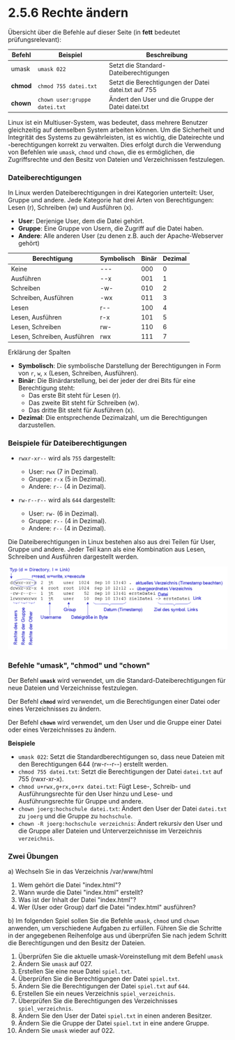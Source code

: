# 2.5.6 Rechte ändern

Übersicht über die Befehle auf dieser Seite  (in **fett** bedeutet prüfungsrelevant):

| Befehl | Beispiel | Beschreibung |
|--------|----------|--------------|
| umask  | `umask 022` | Setzt die Standard-Dateiberechtigungen |
| **chmod**  | `chmod 755 datei.txt` | Setzt die Berechtigungen der Datei datei.txt auf 755 |
| **chown**  | `chown user:gruppe datei.txt` | Ändert den User und die Gruppe der Datei datei.txt |

Linux ist ein Multiuser-System, was bedeutet, dass mehrere Benutzer gleichzeitig auf demselben System arbeiten können. Um die Sicherheit und Integrität des Systems zu gewährleisten, ist es wichtig, die Dateirechte und -berechtigungen korrekt zu verwalten. Dies erfolgt durch die Verwendung von Befehlen wie `umask`, `chmod` und `chown`, die es ermöglichen, die Zugriffsrechte und den Besitz von Dateien und Verzeichnissen festzulegen.

### Dateiberechtigungen

In Linux werden Dateiberechtigungen in drei Kategorien unterteilt: User, Gruppe und andere. Jede Kategorie hat drei Arten von Berechtigungen: Lesen (r), Schreiben (w) und Ausführen (x).

- **User**: Derjenige User, dem die Datei gehört.
- **Gruppe**: Eine Gruppe von Usern, die Zugriff auf die Datei haben.
- **Andere**: Alle anderen User (zu denen z.B. auch der Apache-Webserver gehört)


| Berechtigung | Symbolisch | Binär | Dezimal |
|--------------|------------|-------|---------|
| Keine        | ---        | 000   | 0       |
| Ausführen    | --x        | 001   | 1       |
| Schreiben    | -w-        | 010   | 2       |
| Schreiben, Ausführen | -wx | 011   | 3       |
| Lesen        | r--        | 100   | 4       |
| Lesen, Ausführen | r-x    | 101   | 5       |
| Lesen, Schreiben | rw-    | 110   | 6       |
| Lesen, Schreiben, Ausführen | rwx | 111   | 7       |

Erklärung der Spalten

- **Symbolisch**: Die symbolische Darstellung der Berechtigungen in Form von `r`, `w`, `x` (Lesen, Schreiben, Ausführen).
- **Binär**: Die Binärdarstellung, bei der jeder der drei Bits für eine Berechtigung steht:
  - Das erste Bit steht für Lesen (r).
  - Das zweite Bit steht für Schreiben (w).
  - Das dritte Bit steht für Ausführen (x).
- **Dezimal**: Die entsprechende Dezimalzahl, um die Berechtigungen darzustellen. 

### Beispiele für Dateiberechtigungen

- `rwxr-xr--` wird als `755` dargestellt:
    - User: `rwx` (7 in Dezimal).
    - Gruppe: `r-x` (5 in Dezimal).
    - Andere: `r--` (4 in Dezimal).

- `rw-r--r--` wird als `644` dargestellt:
    - User: `rw-` (6 in Dezimal).
    - Gruppe: `r--` (4 in Dezimal).
    - Andere: `r--` (4 in Dezimal).

Die Dateiberechtigungen in Linux bestehen also aus drei Teilen für User, Gruppe und andere. Jeder Teil kann als eine Kombination aus Lesen, Schreiben und Ausführen dargestellt werden. 

![Linux Rechte](./media/linux-Rechte.png)

### Befehle "**umask**", "**chmod**" und "**chown**"

Der Befehl **`umask`** wird verwendet, um die Standard-Dateiberechtigungen für neue Dateien und Verzeichnisse festzulegen. 

Der Befehl **`chmod`** wird verwendet, um die Berechtigungen einer Datei oder eines Verzeichnisses zu ändern.

Der Befehl **`chown`** wird verwendet, um den User und die Gruppe einer Datei oder eines Verzeichnisses zu ändern.

**Beispiele**

- `umask 022`: Setzt die Standardberechtigungen so, dass neue Dateien mit den Berechtigungen 644 (rw-r--r--) erstellt werden.
- `chmod 755 datei.txt`: Setzt die Berechtigungen der Datei `datei.txt` auf 755 (rwxr-xr-x).
- `chmod u+rwx,g+rx,o+rx datei.txt`: Fügt Lese-, Schreib- und Ausführungsrechte für den User hinzu und Lese- und Ausführungsrechte für Gruppe und andere.
- `chown joerg:hochschule datei.txt`: Ändert den User der Datei `datei.txt` zu `joerg` und die Gruppe zu `hochschule`.
- `chown -R joerg:hochschule verzeichnis`: Ändert rekursiv den User und die Gruppe aller Dateien und Unterverzeichnisse im Verzeichnis `verzeichnis`.


### Zwei Übungen

a) Wechseln Sie in das Verzeichnis /var/www/html

1. Wem gehört die Datei "index.html"?
2. Wann wurde die Datei "index.html" erstellt?
3. Was ist der Inhalt der Datei "index.html"?
4. Wer (User oder Group) darf die Datei "index.html" ausführen?

b) Im folgenden Spiel sollen Sie die Befehle `umask`, `chmod` und `chown` anwenden, um verschiedene Aufgaben zu erfüllen. Führen Sie die Schritte in der angegebenen Reihenfolge aus und überprüfen Sie nach jedem Schritt die Berechtigungen und den Besitz der Dateien.

1. Überprüfen Sie die aktuelle umask-Voreinstellung mit dem Befehl `umask`
2. Ändern Sie `umask` auf 027.
3. Erstellen Sie eine neue Datei `spiel.txt`.
4. Überprüfen Sie die Berechtigungen der Datei `spiel.txt`.
5. Ändern Sie die Berechtigungen der Datei `spiel.txt` auf `644`.
6. Erstellen Sie ein neues Verzeichnis `spiel_verzeichnis`.
7. Überprüfen Sie die Berechtigungen des Verzeichnisses `spiel_verzeichnis`.
8. Ändern Sie den User der Datei `spiel.txt` in einen anderen Besitzer.
8. Ändern Sie die Gruppe der Datei `spiel.txt` in eine andere Gruppe.
9. Ändern Sie `umask` wieder auf 022.

